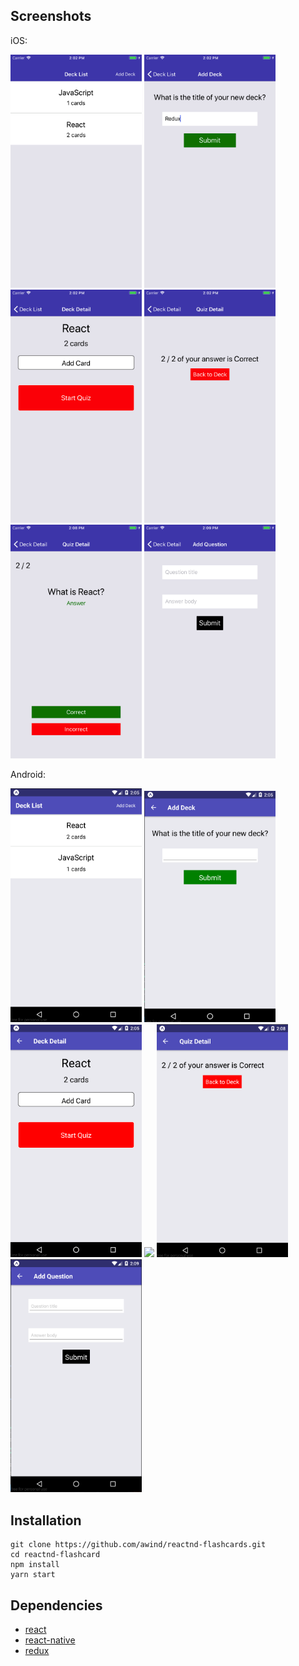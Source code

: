 


## Screenshots

iOS: 

<img src="screenshots/iOS-1.png" width="210">
<img src="screenshots/iOS-2.png" width="210">
<img src="screenshots/iOS-3.png" width="210">
<img src="screenshots/iOS-4.png" width="210">
<img src="screenshots/iOS-5.png" width="210">
<img src="screenshots/iOS-6.png" width="210">

Android:

<img src="screenshots/Android-1.png" width="210">
<img src="screenshots/Android-2.png" width="210">
<img src="screenshots/Android-3.png" width="210">
<img src="screenshots/AndroidiOS-4.png" width="210">
<img src="screenshots/Android-5.png" width="210">
<img src="screenshots/Android-6.png" width="210">


## Installation


```
git clone https://github.com/awind/reactnd-flashcards.git
cd reactnd-flashcard
npm install
yarn start
```


## Dependencies

+ [react](https://github.com/facebook/react)
+ [react-native](https://github.com/facebook/react-native)
+ [redux](https://github.com/reactjs/react-redux)